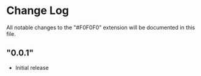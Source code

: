 # Change Log

All notable changes to the "#F0F0F0" extension will be documented in this file.

## "0.0.1"

- Initial release
